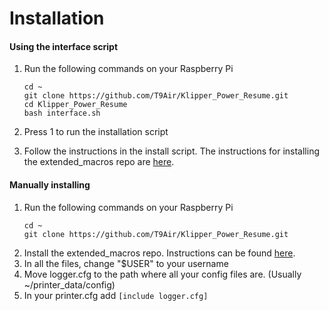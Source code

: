 # Installation

#### Using the interface script

1. Run the following commands on your Raspberry Pi
   ```
   cd ~
   git clone https://github.com/T9Air/Klipper_Power_Resume.git
   cd Klipper_Power_Resume
   bash interface.sh
   ```
2. Press 1 to run the installation script

3. Follow the instructions in the install script. The instructions for installing the extended_macros repo are [here](https://github.com/droans/klipper_extras/blob/main/extended_macro/readme.md).

#### Manually installing 

1. Run the following commands on your Raspberry Pi
   ```
   cd ~
   git clone https://github.com/T9Air/Klipper_Power_Resume.git
   ```
2. Install the extended_macros repo. Instructions can be found [here](https://github.com/droans/klipper_extras/blob/main/extended_macro/readme.md).
3. In all the files, change "$USER" to your username
4. Move logger.cfg to the path where all your config files are. (Usually ~/printer_data/config)
5. In your printer.cfg add ```[include logger.cfg]```